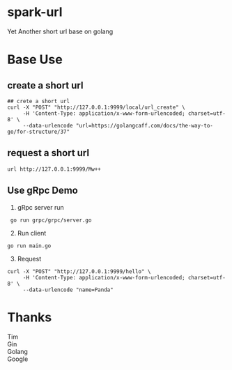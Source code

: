 # spark-url
Yet Another short url base on golang

# Base Use

## create a short url 

```shell
## crete a short url
curl -X "POST" "http://127.0.0.1:9999/local/url_create" \
     -H 'Content-Type: application/x-www-form-urlencoded; charset=utf-8' \
     --data-urlencode "url=https://golangcaff.com/docs/the-way-to-go/for-structure/37"
```

## request a short url 
```shell
url http://127.0.0.1:9999/Mw++  
```

## Use gRpc Demo 
1. gRpc server run 
```shell
 go run grpc/grpc/server.go
```

2. Run client 
```shell
go run main.go
```

3. Request 
```shell
curl -X "POST" "http://127.0.0.1:9999/hello" \
     -H 'Content-Type: application/x-www-form-urlencoded; charset=utf-8' \
     --data-urlencode "name=Panda"
```

# Thanks
Tim  
Gin   
Golang  
Google
